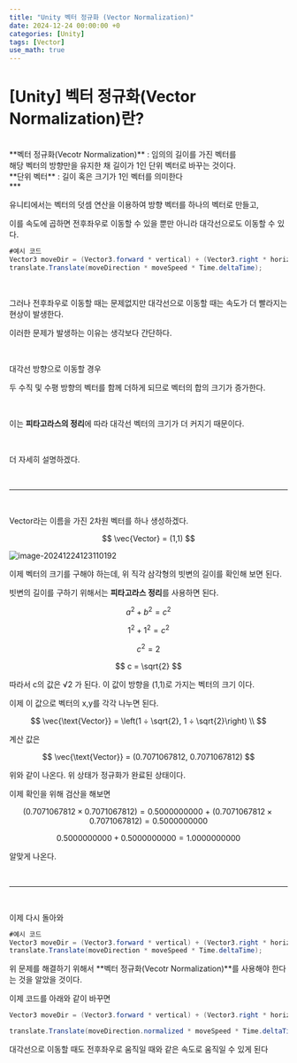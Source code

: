 ```yaml
---
title: "Unity 벡터 정규화 (Vector Normalization)"
date: 2024-12-24 00:00:00 +0
categories: [Unity]
tags: [Vector]
use_math: true
---
```


# [Unity\] 벡터 정규화(Vector Normalization)란?
<br/>
**벡터 정규화(Vecotr Normalization)** : 임의의 길이를 가진 벡터를 <br/>
해당 벡터의 방향만을 유지한 채 길이가 1인 단위 벡터로 바꾸는 것이다.
<br/>
**단위 벡터** : 길이 혹은 크기가 1인 벡터를 의미한다
<br/>
***

유니티에서는 벡터의 덧셈 연산을 이용하여 방향 벡터를 하나의 벡터로 만들고, 

이를 속도에 곱하면 전후좌우로 이동할 수 있을 뿐만 아니라 대각선으로도 이동할 수 있다.    

```c#
#예시 코드
Vector3 moveDir = (Vector3.forward * vertical) + (Vector3.right * horizontal);
translate.Translate(moveDirection * moveSpeed * Time.deltaTime);
```

<br/>

그러나 전후좌우로 이동할 때는 문제없지만 대각선으로 이동할 때는 속도가 더 빨라지는 현상이 발생한다.

이러한 문제가 발생하는 이유는 생각보다 간단하다.

<br/>

대각선 방향으로 이동할 경우

두 수직 및 수평 방향의 벡터를 함께 더하게 되므로 벡터의 합의 크기가 증가한다.    

<br/>

이는 **피타고라스의 정리**에 따라 대각선 벡터의 크기가 더 커지기 때문이다.   

<br/>

더 자세히 설명하겠다.

<br/>

***

<br/>

Vector라는 이름을 가진 2차원 벡터를 하나 생성하겠다.

$$
\vec{Vector} = (1,1)
$$

![image-20241224123110192](https://github.com/user-attachments/assets/fe9a4af7-4b9c-4270-93db-a56caeb7726b)


이제 벡터의 크기를 구해야 하는데, 위 직각 삼각형의 빗변의 길이를 확인해 보면 된다.

빗변의 길이를 구하기 위해서는 **피타고라스 정리**를 사용하면 된다.

$$
a^2 + b^2 = c^2
$$

$$
1^2 + 1^2 = c^2 
$$

$$
c^2=2
$$

$$
c = \sqrt{2}
$$

따라서 c의 값은 √2 가 된다. 이 값이 방향을 (1,1)로 가지는 벡터의 크기 이다.

이제 이 값으로 벡터의 x,y를 각각 나누면 된다.

$$
\vec{\text{Vector}} = \left(1 ÷ \sqrt{2}, 1 ÷ \sqrt{2}\right) \\
$$

계산 값은

$$
\vec{\text{Vector}} =  (0.7071067812, 0.7071067812)
$$

위와 같이 나온다. 위 상태가 정규화가 완료된 상태이다.

이제 확인을 위해 검산을 해보면

$$
(0.7071067812 \times 0.7071067812) = 0.5000000000 \ + \ (0.7071067812 \times 0.7071067812) = 0.5000000000
$$

$$
0.5000000000 + 0.5000000000 = 1.0000000000 
$$

알맞게 나온다.

<br/>

***

<br/>

이제 다시 돌아와 

```c#
#예시 코드
Vector3 moveDir = (Vector3.forward * vertical) + (Vector3.right * horizontal);
translate.Translate(moveDirection * moveSpeed * Time.deltaTime);
```

위 문제를 해결하기 위해서 **벡터 정규화(Vecotr Normalization)**를 사용해야 한다는 것을 알았을 것이다. 

이제 코드를 아래와 같이 바꾸면

```c#
Vector3 moveDir = (Vector3.forward * vertical) + (Vector3.right * horizontal);

translate.Translate(moveDirection.normalized * moveSpeed * Time.deltaTime);
```

대각선으로 이동할 때도 전후좌우로 움직일 때와 같은 속도로 움직일 수 있게 된다
